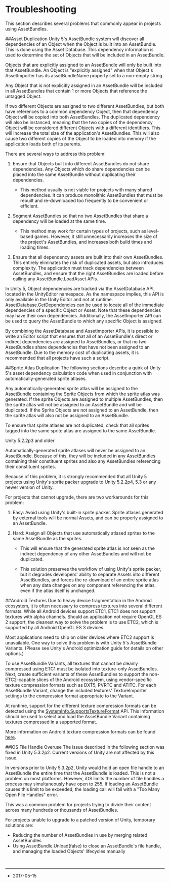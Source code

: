# Troubleshooting

This section describes several problems that commonly appear in projects using AssetBundles.

##Asset Duplication 
Unity 5's AssetBundle system will discover all dependencies of an Object when the Object is built into an AssetBundle. This is done using the Asset Database. This dependency information is used to determine the set of Objects that will be included in an AssetBundle.

Objects that are explicitly assigned to an AssetBundle will only be built into that AssetBundle. An Object is "explicitly assigned" when that Object's AssetImporter has its assetBundleName property set to a non-empty string.

Any Object that is not explicitly assigned in an AssetBundle will be included in all AssetBundles that contain 1 or more Objects that reference the untagged Object.

If two different Objects are assigned to two different AssetBundles, but both have references to a common dependency Object, then that dependency Object will be copied into both AssetBundles. The duplicated dependency will also be instanced, meaning that the two copies of the dependency Object will be considered different Objects with a different identifiers. This will increase the total size of the application's AssetBundles. This will also cause two different copies of the Object to be loaded into memory if the application loads both of its parents.

There are several ways to address this problem:

1. Ensure that Objects built into different AssetBundles do not share dependencies. Any Objects which do share dependencies can be placed into the same AssetBundle without duplicating their dependencies.

    * This method usually is not viable for projects with many shared dependencies. It can produce monolithic AssetBundles that must be rebuilt and re-downloaded too frequently to be convenient or efficient.

2. Segment AssetBundles so that no two AssetBundles that share a dependency will be loaded at the same time.

    * This method may work for certain types of projects, such as level-based games. However, it still unnecessarily increases the size of the project's AssetBundles, and increases both build times and loading times.

3. Ensure that all dependency assets are built into their own AssetBundles. This entirely eliminates the risk of duplicated assets, but also introduces complexity. The application must track dependencies between AssetBundles, and ensure that the right AssetBundles are loaded before calling any AssetBundle.LoadAsset APIs.

In Unity 5, Object dependencies are tracked via the AssetDatabase API, located in the UnityEditor namespace. As the namespace implies, this API is only available in the Unity Editor and not at runtime. AssetDatabase.GetDependencies can be used to locate all of the immediate dependencies of a specific Object or Asset. Note that these dependencies may have their own dependencies. Additionally, the AssetImporter API can be used to query the AssetBundle to which any specific Object is assigned.

By combining the AssetDatabase and AssetImporter APIs, it is possible to write an Editor script that ensures that all of an AssetBundle's direct or indirect dependencies are assigned to AssetBundles, or that no two AssetBundles share dependencies that have not been assigned to an AssetBundle. Due to the memory cost of duplicating assets, it is recommended that all projects have such a script.

##Sprite Atlas Duplication
The following sections describe a quirk of Unity 5's asset dependency calculation code when used in conjunction with automatically-generated sprite atlases.

Any automatically-generated sprite atlas will be assigned to the AssetBundle containing the Sprite Objects from which the sprite atlas was generated. If the sprite Objects are assigned to multiple AssetBundles, then the sprite atlas will not be assigned to an AssetBundle and will be duplicated. If the Sprite Objects are not assigned to an AssetBundle, then the sprite atlas will also not be assigned to an AssetBundle.

To ensure that sprite atlases are not duplicated, check that all sprites tagged into the same sprite atlas are assigned to the same AssetBundle.

Unity 5.2.2p3 and older

Automatically-generated sprite atlases will never be assigned to an AssetBundle. Because of this, they will be included in any AssetBundles containing their constituent sprites and also any AssetBundles referencing their constituent sprites.

Because of this problem, it is strongly recommended that all Unity 5 projects using Unity's sprite packer upgrade to Unity 5.2.2p4, 5.3 or any newer version of Unity.

For projects that cannot upgrade, there are two workarounds for this problem:

1. Easy: Avoid using Unity's built-in sprite packer. Sprite atlases generated by external tools will be normal Assets, and can be properly assigned to an AssetBundle.

2. Hard: Assign all Objects that use automatically atlased sprites to the same AssetBundle as the sprites.

    * This will ensure that the generated sprite atlas is not seen as the indirect dependency of any other AssetBundles and will not be duplicated.

    * This solution preserves the workflow of using Unity's sprite packer, but it degrades developers' ability to separate Assets into different AssetBundles, and forces the re-download of an entire sprite atlas when any data changes on any component referencing the atlas, even if the atlas itself is unchanged.

##Android Textures
Due to heavy device fragmentation in the Android ecosystem, it is often necessary to compress textures into several different formats. While all Android devices support ETC1, ETC1 does not support textures with alpha channels. Should an application not require OpenGL ES 2 support, the cleanest way to solve the problem is to use ETC2, which is supported by all Android OpenGL ES 3 devices.

Most applications need to ship on older devices where ETC2 support is unavailable. One way to solve this problem is with Unity 5's AssetBundle Variants. (Please see Unity's Android optimization guide for details on other options.)

To use AssetBundle Variants, all textures that cannot be cleanly compressed using ETC1 must be isolated into texture-only AssetBundles. Next, create sufficient variants of these AssetBundles to support the non-ETC2-capable slices of the Android ecosystem, using vendor-specific texture compression formats such as DXT5, PVRTC and ATITC. For each AssetBundle Variant, change the included textures' TextureImporter settings to the compression format appropriate to the Variant.

At runtime, support for the different texture compression formats can be detected using the [SystemInfo.SupportsTextureFormat](http://docs.unity3d.com/ScriptReference/SystemInfo.SupportsTextureFormat.html?_ga=1.141687282.1751468213.1479139860) API. This information should be used to select and load the AssetBundle Variant containing textures compressed in a supported format.

More information on Android texture compression formats can be found [here](http://developer.android.com/guide/topics/graphics/opengl.html#textures).

##iOS File Handle Overuse
The issue described in the following section was fixed in Unity 5.3.2p2. Current versions of Unity are not affected by this issue.

In versions prior to Unity 5.3.2p2, Unity would hold an open file handle to an AssetBundle the entire time that the AssetBundle is loaded. This is not a problem on most platforms. However, iOS limits the number of file handles a process may simultaneously have open to 255. If loading an AssetBundle causes this limit to be exceeded, the loading call will fail with a "Too Many Open File Handles" error.

This was a common problem for projects trying to divide their content across many hundreds or thousands of AssetBundles.

For projects unable to upgrade to a patched version of Unity, temporary solutions are:

* Reducing the number of AssetBundles in use by merging related AssetBundles
* Using AssetBundle.Unload(false) to close an AssetBundle's file handle, and managing the loaded Objects' lifecycles manually


<br/>

---
* <span class="page-edit">2017-05-15  <!-- include IncludeTextNewPageNoEdit --></span>


